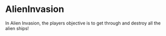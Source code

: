 # AlienInvasion
In Alien Invasion, the players objective is to get through and  destroy all the alien ships!
